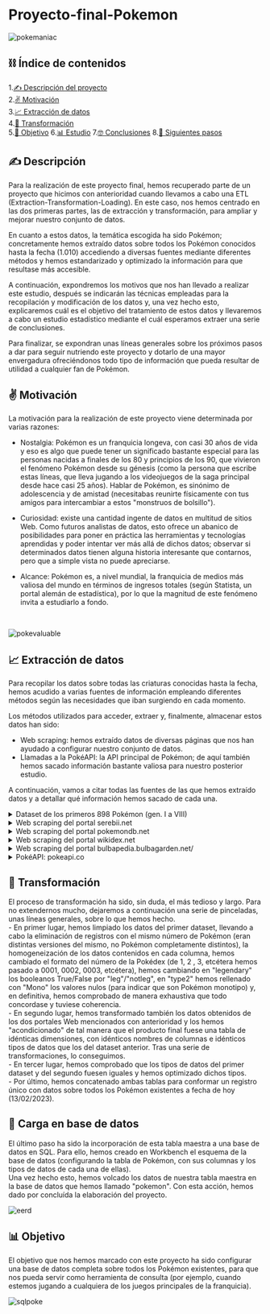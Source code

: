 # Proyecto-final-Pokemon

![pokemaniac](https://github.com/Edupastore/Proyecto-final-Pokemon/blob/main/pokemaniac.jpg)

## ⛓️ Índice de contenidos

1.[✍️ Descripción del proyecto](#descripción)\
2.[✌️ Motivación](#motivación)\
3.[📈 Extracción de datos](#extracción)\
4.[🧬 Transformación](#transformación)\
5.[🔎 Objetivo](#objetivo)
6.[📊 Estudio](#estudio)
7.[🤓 Conclusiones](#objetivo)
8.[👣 Siguientes pasos](#siguientespasos)

## ✍️ Descripción

Para la realización de este proyecto final, hemos recuperado parte de un proyecto que hicimos con anterioridad cuando llevamos a cabo una ETL (Extraction-Transformation-Loading). En este caso, nos hemos centrado en las dos primeras partes, las de extracción y transformación, para ampliar y mejorar nuestro conjunto de datos.

En cuanto a estos datos, la temática escogida ha sido Pokémon; concretamente hemos extraído datos sobre todos los Pokémon conocidos hasta la fecha (1.010) accediendo a diversas fuentes mediante diferentes métodos y hemos estandarizado y optimizado la información para que resultase más accesible.

A continuación, expondremos los motivos que nos han llevado a realizar este estudio, después se indicarán las técnicas empleadas para la recopilación y modificación de los datos y, una vez hecho esto, explicaremos cuál es el objetivo del tratamiento de estos datos y llevaremos a cabo un estudio estadístico mediante el cuál esperamos extraer una serie de conclusiones.

Para finalizar, se expondran unas líneas generales sobre los próximos pasos a dar para seguir nutriendo este proyecto y dotarlo de una mayor envergadura ofreciéndonos todo tipo de información que pueda resultar de utilidad a cualquier fan de Pokémon.

<a name="motivación"/>
 
## ✌️ Motivación

La motivación para la realización de este proyecto viene determinada por varias razones:

- Nostalgia: Pokémon es un franquicia longeva, con casi 30 años de vida y eso es algo que puede tener un significado bastante especial para las personas nacidas a finales de los 80 y principios de los 90, que vivieron el fenómeno Pokémon desde su génesis (como la persona que escribe estas líneas, que lleva jugando a los videojuegos de la saga principal desde hace casi 25 años). Hablar de Pokémon, es sinónimo de adolescencia y de amistad (necesitabas reunirte físicamente con tus amigos para intercambiar a estos "monstruos de bolsillo").

- Curiosidad: existe una cantidad ingente de datos en multitud de sitios Web. Como futuros analistas de datos, esto ofrece un abanico de posibilidades para poner en práctica las herramientas y tecnologías aprendidas y poder intentar ver más allá de dichos datos; observar si determinados datos tienen alguna historia interesante que contarnos, pero que a simple vista no puede apreciarse.

- Alcance: Pokémon es, a nivel mundial, la franquicia de medios más valiosa del mundo en términos de ingresos totales (según Statista, un portal alemán de estadística), por lo que la magnitud de este fenómeno invita a estudiarlo a fondo.
<br>

![pokevaluable](https://github.com/Edupastore/Proyecto-final-Pokemon/blob/main/pokevaluable.jpg)


<a name="extracción"/>
 
## 📈 Extracción de datos

Para recopilar los datos sobre todas las criaturas conocidas hasta la fecha, hemos acudido a varias fuentes de información empleando diferentes métodos según las necesidades que iban surgiendo en cada momento.

Los métodos utilizados para acceder, extraer y, finalmente, almacenar estos datos han sido:

- Web scraping: hemos extraído datos de diversas páginas que nos han ayudado a configurar nuestro conjunto de datos.
- Llamadas a la PokéAPI: la API principal de Pokémon; de aquí también hemos sacado información bastante valiosa para nuestro posterior estudio.

A continuación, vamos a citar todas las fuentes de las que hemos extraído datos y a detallar qué información hemos sacado de cada una.

<details>
<summary>Dataset de los primeros 898 Pokémon (gen. I a VIII)</summary>

<br>
El enlace al mencionado dataset es el siguiente: https://data.world/data-society/pokemon-with-stats
<br>
De este archivo csv hemos extraído valiosa información sobre los Pokémon que van desde la primera generación a la octava (correspondientes a las regiones de Kanto, Johto, Hoenn, Sinnoh, Teselia, Kalos, Alola y Galar).
<br>
EL fichero nos ha brindado la siguiente información: número de la Pokédex nacional, nombre del Pokémon, tipo 1, tipo 2, suma del total de las estadísticas, nivel de salud, ataque, defensa, ataque especial, defensa especial, velocidad, generación y si es legendario o no el Pokémon.
</details>

<details>
<summary>Web scraping del portal serebii.net</summary>
<br>
El enlace a la mencionada Web es el siguiente: https://www.serebii.net/pokemon/all.shtml
<br>
De esta página hemos tratado de extraer la misma información que arriba, pero de los Pokémon correspondientes a la novena generación, incluidos los dos últimos Pokémon anunciados recientemente (finales de febrero de 2023: Walking Wake y Iron Leaves).
<br>
A través del web-scraping y, mediante Selenium, hemos extraído parte de esa información sobre Pokémon de las regiones de Hisui (octava generación) y de Paldea (novena generación).
<br>
Este portal nos ha brindado la siguiente información: número de la Pokédex nacional, nombre del Pokémon, nivel de salud, ataque, defensa, ataque especial, defensa especial y velocidad.
</details>

<details>
<summary>Web scraping del portal pokemondb.net</summary>
<br>
El enlace a la mencionada página es el siguiente: https://pokemondb.net/pokedex/national#gen-9
<br>
En esta Web, hemos tratado de completar la información faltante sobre los Pokémon de Hisui y Paldea que mencionábamos en el epígrafe anterior.
<br>
Para ello, hemos vuelto a emplear Selenium y hemos extraído la información sobre los tipos de cada Pokémon. El resto de información faltante, la hemos calculado o la hemos rellenado de la forma más oportuna.
</details>

<details>
<summary>Web scraping del portal wikidex.net</summary>
<br>
El enlace a la mencionada página es el siguiente: https://www.wikidex.net/wiki/Lista_de_Pok%C3%A9mon_con_los_puntos_de_esfuerzo_que_dan_en_combate
<br>
De esta Web, hemos extraído datos sobre la experiencia base de cada Pokémon. Para sacar la información de los dos últimos Pokémon, hemos recurrido a otra página que contuviera esa información y hemos metido "a mano" esos datos. Una vez más, hemos vuelto a emplear Selenium para ello.
</details>

<details>
<summary>Web scraping del portal bulbapedia.bulbagarden.net/</summary>
<br>
El enlace a la mencionada página es el siguiente: https://bulbapedia.bulbagarden.net/wiki/List_of_Pok%C3%A9mon_by_Egg_Group
<br>
De aquí, hemos extraído información sobre los grupos huevo de cada Pokémon (información importante para la crianza de Pokémon). Mediante el empleo de Selenium, hemos sacado los datos del grupo huevo 1 y del grupo huevo 2 de todos los Pokémon.
</details>

<details>
<summary>PokéAPI: pokeapi.co</summary>
<br>
El enlace a la mencionada API es el siguiente: https://pokeapi.co/
<br>
En esta Web, hemos tratado de completar la información faltante sobre los Pokémon de Hisui y Paldea que mencionábamos en el epígrafe anterior.
<br>
Para ello, hemos vuelto a emplear Selenium y hemos extraído la información sobre los tipos de cada Pokémon. El resto de información faltante, la hemos calculado o la hemos rellenado de la forma más oportuna.
</details>

<a name="transformación"/>

## 🧬 Transformación

El proceso de transformación ha sido, sin duda, el más tedioso y largo. Para no extendernos mucho, dejaremos a continuación una serie de pinceladas, unas líneas generales, sobre lo que hemos hecho.
<br>
    - En primer lugar, hemos limpiado los datos del primer dataset, llevando a cabo la eliminación de registros con el mismo número de Pokémon (eran distintas versiones del mismo, no Pokémon completamente distintos), la homogeneización de los datos contenidos en cada columna, hemos cambiado el formato del número de la Pokédex (de 1, 2 , 3, etcétera hemos pasado a 0001, 0002, 0003, etcétera), hemos cambiando en "legendary" los booleanos True/False por "leg"/"notleg", en "type2" hemos rellenado con "Mono" los valores nulos (para indicar que son Pokémon monotipo) y, en definitiva, hemos comprobado de manera exhaustiva que todo concordase y tuviese coherencia.
<br>
    - En segundo lugar, hemos transformado también los datos obtenidos de los dos portales Web mencionados con anterioridad y los hemos "acondicionado" de tal manera que el producto final fuese una tabla de idénticas dimensiones, con idénticos nombres de columnas e idénticos tipos de datos que los del dataset anterior. Tras una serie de transformaciones, lo conseguimos.
<br>
    - En tercer lugar, hemos comprobado que los tipos de datos del primer dataset y del segundo fuesen iguales y hemos optimizado dichos tipos.
<br>
    - Por último, hemos concatenado ambas tablas para conformar un registro único con datos sobre todos los Pokémon existentes a fecha de hoy (13/02/2023).
<br>

<a name="carga"/>

## 🧬 Carga en base de datos
El último paso ha sido la incorporación de esta tabla maestra a una base de datos en SQL. Para ello, hemos creado en Workbench el esquema de la base de datos (configurando la tabla de Pokémon, con sus columnas y los tipos de datos de cada una de ellas).
<br>
Una vez hecho esto, hemos volcado los datos de nuestra tabla maestra en la base de datos que hemos llamado "pokemon". Con esta acción, hemos dado por concluída la elaboración del proyecto.
<br>

![eerd](https://github.com/Edupastore/w4-ETL-Project/blob/main/eerd.jpg)
<br>

<a name="objetivo"/>

## 📊 Objetivo
El objetivo que nos hemos marcado con este proyecto ha sido configurar una base de datos completa sobre todos los Pokémon existentes, para que nos pueda servir como herramienta de consulta (por ejemplo, cuando estemos jugando a cualquiera de los juegos principales de la franquicia).
<br>

![sqlpoke](https://github.com/Edupastore/w4-ETL-Project/blob/main/sqlpoke.jpg)
<br>